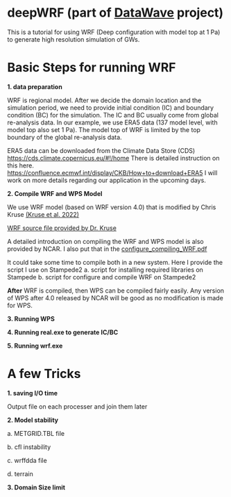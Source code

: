 # deepWRF  (part of [DataWave](https://datawaveproject.github.io/) project)
This is a tutorial for using WRF (Deep configuration with model top at 1 Pa) to generate high resolution simulation of GWs.




# Basic Steps for running WRF


**1. data preparation**
    
WRF is regional model. After we decide the domain location and the simulation period, we need to provide initial condition (IC) and boundary condition (BC) for the simulation. The IC and BC usually come from global re-analysis data. In our example, we use ERA5 data (137 model level, with model top also set 1 Pa). The model top of WRF is limited by the top boundary of the global re-analysis data.

ERA5 data can be downloaded from the Climate Data Store (CDS) https://cds.climate.copernicus.eu/#!/home
There is detailed instruction on this here. https://confluence.ecmwf.int/display/CKB/How+to+download+ERA5
I will work on more details regarding our application in the upcoming days.


**2. Compile WRF and WPS Model**
    
We use WRF model (based on WRF version 4.0) that is modified by Chris Kruse [(Kruse et al. 2022)](https://doi.org/10.1175/JAS-D-21-0252.1)
    
[WRF source file provided by Dr. Kruse](https://drive.google.com/file/d/19nsFJ1gtRHfsx6oYj86WwuyxuTz7QDxJ/view?usp=share_link)

A detailed introduction on compiling the WRF and WPS model is also provided by NCAR.
I also put that in the [configure_compiling_WRF.pdf](https://github.com/yqsun91/deepWRF/blob/main/configure_compiling_WRF.pdf)

It could take some time to compile both in a new system.
Here I provide the script I use on Stampede2
a. script for installing required libraries on Stampede
b. script for configure and compile WRF on Stampede2

**After** WRF is compiled, then WPS can be compiled fairly easily. Any version of WPS after 4.0 released by NCAR will be good as no modification is made for WPS.

**3. Running WPS**


**4. Running real.exe to generate IC/BC**

**5. Running wrf.exe**



# A few Tricks

**1. saving I/O time**
   
Output file on each processer and join them later
  
  
**2. Model stability**
   
   a. METGRID.TBL file

   b. cfl instability

   c. wrffdda file

   d. terrain

**3. Domain Size limit**


